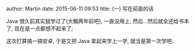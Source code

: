 author: Martin
date: 2015-06-11 09:53
title: (一) 写在前面的话

Java 很久前其实就学过了(大概两年前吧), 一直没用上, 然后…然后就全还给书本了, 现在是一点都想不起来了;

这次打算搞一搞安卓, 于是又把 Java 拿起来学上一学, 就当是第一次学吧.
